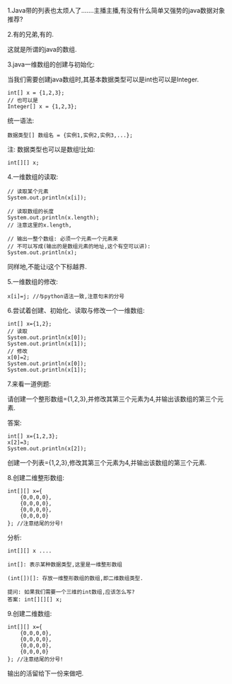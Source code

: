 1.Java带的列表也太烦人了.......主播主播,有没有什么简单又强势的java数据对象推荐?

2.有的兄弟,有的.

这就是所谓的java的数组.

3.java一维数组的创建与初始化:

当我们需要创建java数组时,其基本数据类型可以是int也可以是Integer.

```
int[] x = {1,2,3};
// 也可以是
Integer[] x = {1,2,3};
```



统一语法:

```
数据类型[] 数组名 = {实例1,实例2,实例3,...};
```

注: 数据类型也可以是数组!比如:

```
int[][] x;
```



4.一维数组的读取:

```
// 读取某个元素
System.out.println(x[i]);

// 读取数组的长度
System.out.println(x.length);
// 注意这里的x.length,

// 输出一整个数组: 必须一个元素一个元素来
// 不可以写成(输出的是数组元素的地址,这个有空可以讲): 
System.out.println(x);
```

同样地,不能让i这个下标越界.



5.一维数组的修改:

```
x[i]=j; //与python语法一致,注意句末的分号
```



6.尝试着创建、初始化、读取与修改一个一维数组:

```
int[] x={1,2};
// 读取
System.out.println(x[0]);
System.out.println(x[1]);
// 修改
x[0]=2;
System.out.println(x[0]);
System.out.println(x[1]);
```



7.来看一道例题:

请创建一个整形数组={1,2,3},并修改其第三个元素为4,并输出该数组的第三个元素.

答案:

```
int[] x={1,2,3};
x[2]=3;
System.out.println(x[2]);
```

创建一个列表={1,2,3},修改其第三个元素为4,并输出该数组的第三个元素.



8.创建二维整形数组:

```
int[][] x={
	{0,0,0,0},
	{0,0,0,0},
	{0,0,0,0},
	{0,0,0,0}
}; //注意结尾的分号!
```

分析:

```
int[][] x ....

int[]: 表示某种数据类型,这里是一维整形数组

(int[])[]: 存放一维整形数组的数组,即二维数组类型.

提问: 如果我们需要一个三维的int数组,应该怎么写?
答案: int[][][] x;
```



9.创建二维数组:

```
int[][] x={
	{0,0,0,0},
	{0,0,0,0},
	{0,0,0,0},
	{0,0,0,0}
}; //注意结尾的分号!
```

输出的活留给下一份来做吧.
